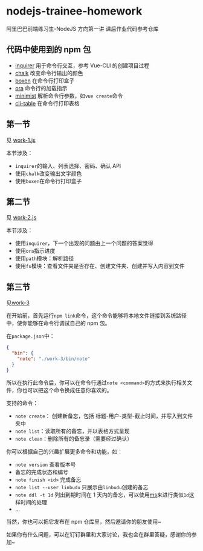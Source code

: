 # nodejs-trainee-homework

阿里巴巴前端练习生-NodeJS 方向第一讲 课后作业代码参考仓库

## 代码中使用到的 npm 包

- [inquirer](https://www.npmjs.com/package/inquirer) 用于命令行交互，参考 Vue-CLI 的创建项目过程
- [chalk](https://www.npmjs.com/package/chalk) 改变命令行输出的颜色
- [boxen](https://www.npmjs.com/package/boxen) 在命令行打印盒子
- [ora](https://www.npmjs.com/package/ora) 命令行的加载指示
- [minimist](https://www.npmjs.com/package/minimist) 解析命令行参数，如`vue create`命令
- [cli-table](https://www.npmjs.com/package/cli-table) 在命令行打印表格

## 第一节

见 [work-1.js](work-1.js)

本节涉及：

- `inquirer`的输入、列表选择、密码、确认 API
- 使用`chalk`改变输出文字颜色
- 使用`boxen`在命令行打印盒子

## 第二节

见 [work-2.js](work-2.js)

本节涉及：

- 使用`inquirer`，下一个出现的问题由上一个问题的答案觉得
- 使用`ora`指示进度
- 使用`path`模块：解析路径
- 使用`fs`模块：查看文件夹是否存在、创建文件夹、创建并写入内容到文件

## 第三节

见[work-3](work-3/)

在开始前，首先运行`npm link`命令，这个命令能够将本地文件链接到系统路径中，使你能够在命令行调试自己的 npm 包。

在`package.json`中：

```json
{
  "bin": {
    "note": "./work-3/bin/note"
  }
}
```

所以在执行此命令后，你可以在命令行通过`note <command>`的方式来执行相关文件，你也可以把这个命令换成任意你喜欢的。

支持的命令：

- `note create`： 创建新备忘，包括 标题-用户-类型-截止时间，并写入到文件夹中
- `note list`：读取所有的备忘，并以表格方式呈现
- `note clean`：删除所有的备忘录（需要经过确认）

你可以根据自己的兴趣扩展更多命令和功能，如：

- `note version` 查看版本号
- 备忘的完成状态和编号
- `note finish <id>` 完成备忘
- `note list --user linbudu` 只展示由`linbudu`创建的备忘
- `note ddl -t 1d` 列出到期时间在 1 天内的备忘，可以使用[ms](https://github.com/vercel/ms)来进行类似`1d`这样时间的处理
- ...

当然，你也可以把它发布在 npm 仓库里，然后邀请你的朋友使用~

如果你有什么问题，可以在钉钉群里和大家讨论，我也会在群里答疑，感谢你的参加~
